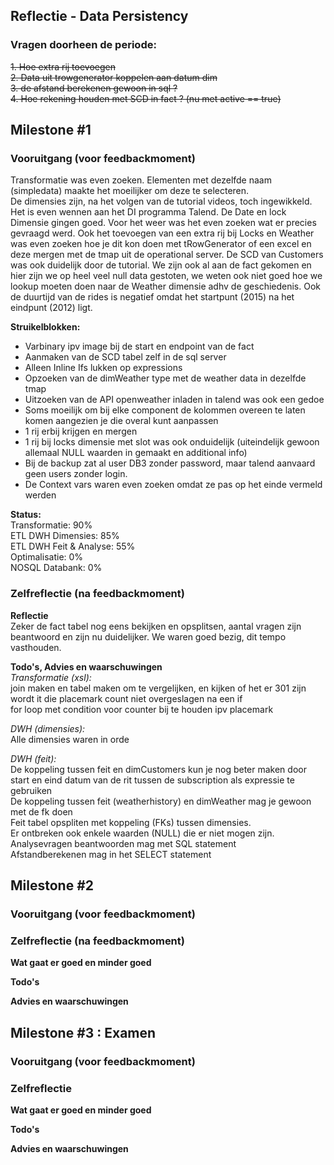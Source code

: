 ## Reflectie - Data Persistency

### Vragen doorheen de periode:
~~1. Hoe extra rij toevoegen~~  
~~2. Data uit trowgenerator koppelen aan datum dim~~  
~~3. de afstand berekenen gewoon in sql ?~~  
~~4. Hoe rekening houden met SCD in fact ? (nu met active == true)~~  


## Milestone #1
### Vooruitgang (voor feedbackmoment)
Transformatie was even zoeken. Elementen met dezelfde naam (simpledata) maakte het moeilijker om deze te selecteren.  
De dimensies zijn, na het volgen van de tutorial videos, toch ingewikkeld. Het is even wennen aan het DI programma Talend. De Date en lock Dimensie gingen goed. Voor het weer was het even zoeken wat er precies gevraagd werd. Ook het toevoegen van een extra rij bij Locks en Weather was even zoeken hoe je dit kon doen met tRowGenerator of een excel en deze mergen met de tmap uit de operational server. De SCD van Customers was ook duidelijk door de tutorial.
We zijn ook al aan de fact gekomen en hier zijn we op heel veel null data gestoten, we weten ook niet goed hoe we lookup moeten doen naar de Weather dimensie adhv de geschiedenis. Ook de duurtijd van de rides is negatief omdat het startpunt (2015) na het eindpunt (2012) ligt.  

**Struikelblokken:**
- Varbinary ipv image bij de start en endpoint van de fact  
- Aanmaken van de SCD tabel zelf in de sql server  
- Alleen Inline Ifs lukken op expressions   
- Opzoeken van de dimWeather type met de weather data in dezelfde tmap  
- Uitzoeken van de API openweather inladen in talend was ook een gedoe  
- Soms moeilijk om bij elke component de kolommen overeen te laten komen aangezien je die overal kunt aanpassen  
- 1 rij erbij krijgen en mergen  
- 1 rij bij locks dimensie met slot was ook onduidelijk (uiteindelijk gewoon allemaal NULL waarden in gemaakt en additional info)  
- Bij de backup zat al user DB3 zonder password, maar talend aanvaard geen users zonder login.  
- De Context vars waren even zoeken omdat ze pas op het einde vermeld werden   
  
**Status:**  
Transformatie: 90%  
ETL DWH Dimensies: 85%  
ETL DWH Feit & Analyse: 55%  
Optimalisatie: 0%  
NOSQL Databank: 0%  
### Zelfreflectie (na feedbackmoment)   
**Reflectie**  
Zeker de fact tabel nog eens bekijken en opsplitsen, aantal vragen zijn beantwoord en zijn nu duidelijker. We waren goed bezig, dit tempo vasthouden.  
   
**Todo's, Advies en waarschuwingen**  
*Transformatie (xsl):*  
join maken en tabel maken om te vergelijken, en kijken of het er 301 zijn  
wordt it die placemark count niet overgeslagen na een if  
for loop met condition voor counter bij te houden ipv placemark  
  
*DWH (dimensies):*  
Alle dimensies waren in orde
  
*DWH (feit):*  
De koppeling tussen feit en dimCustomers kun je nog beter maken door start en eind datum van de rit tussen de subscription als expressie te gebruiken  
De koppeling tussen feit (weatherhistory) en dimWeather mag je gewoon met de fk doen  
Feit tabel opspliten met koppeling (FKs) tussen dimensies.  
Er ontbreken ook enkele waarden (NULL) die er niet mogen zijn.  
Analysevragen beantwoorden mag met SQL statement  
Afstandberekenen mag in het SELECT statement  
  

## Milestone #2
### Vooruitgang (voor feedbackmoment)
### Zelfreflectie (na feedbackmoment)
**Wat gaat er goed en minder goed**  
  
**Todo's**  
  
**Advies en waarschuwingen**  

## Milestone #3 : Examen
### Vooruitgang (voor feedbackmoment)
### Zelfreflectie
**Wat gaat er goed en minder goed**  
  
**Todo's**  
  
**Advies en waarschuwingen**  

